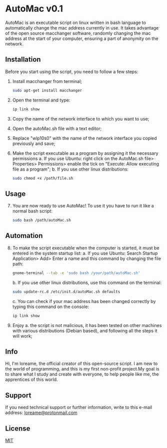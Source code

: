 # AutoMac v0.1

AutoMac is an executable script on linux written in bash language to automatically change the mac address currently in use. It takes advantage of the open source macchanger software, randomly changing the mac address at the start of your computer, ensuring a part of anonymity on the network.

## Installation

Before you start using the script, you need to follow a few steps:

1. Install macchanger from terminal;
   ```bash
   sudo apt-get install macchanger
   ```
   
2. Open the terminal and type: 
   ```bash
   ip link show
   ```
   
3. Copy the name of the network interface to which you want to use;

4. Open the autoMac.sh file with a text editor;

5. Replace "wlp10s0" with the name of the network interface you copied previously and save;

6. Make the script executable as a program by assigning it the necessary permissions
   a. If you use Ubuntu: right click on the AutoMac.sh file> Properties> Permissions> enable the tick on "Execute: Allow executing file as a program";
   b. If you use other linux distributions: 
   ```bash
   sudo chmod +x /path/file.sh
   ```
   
## Usage

7. You are now ready to use AutoMac! To use it you have to run it like a normal bash script: 
   ```bash
   sudo bash /path/autoMac.sh
   ```
   
## Automation
8. To make the script executable when the computer is started, it must be entered in the system startup list: 
   a. If you use Ubuntu: Search Startup Application> Add> Enter a name and this command by changing the file path: 
   ```bash
   gnome-terminal --tab -e 'sudo bash /your/path/autoMac.sh'
   ```
   
   b. If you use other linux distributions, use this command on the terminal: 
   ```bash
   sudo update-rc.d /etc/init.d/autoMac.sh defaults
   ```
   
   c. You can check if your mac address has been changed correctly by typing this command on the console:
   ```bash
   ip link show
   ```
   
9. Enjoy
  a. the script is not malicious, it has been tested on other machines with various distributions (Debian based), and following all the steps it will work;

## Info
Hi, I'm loreame, the official creator of this open-source script. I am new to the world of programming, and this is my first non-profit project.My goal is to share what I study and create with everyone, to help people like me, the apprentices of this world.

## Support
If you need technical support or further information, write to this e-mail address: loreame@protonmail.com

## License
[MIT](http://ftp.gnu.org/gnu/bash/)
